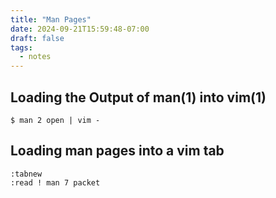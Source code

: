 ```yaml
---
title: "Man Pages"
date: 2024-09-21T15:59:48-07:00
draft: false
tags:
  - notes
---
```


## Loading the Output of man(1) into vim(1)

```console
$ man 2 open | vim -
```

## Loading man pages into a vim tab

```console
:tabnew
:read ! man 7 packet
```
